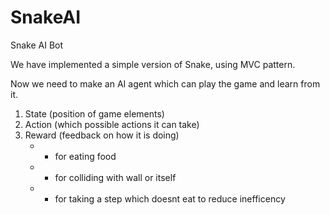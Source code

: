 # SnakeAI
Snake AI Bot

We have implemented a simple version of Snake, using MVC pattern.

Now we need to make an AI agent which can play the game and learn from it.

1. State (position of game elements)
2. Action (which possible actions it can take)
3. Reward (feedback on how it is doing) 
    * + for eating food
    * - for colliding with wall or itself
    * - for taking a step which doesnt eat to reduce inefficency
